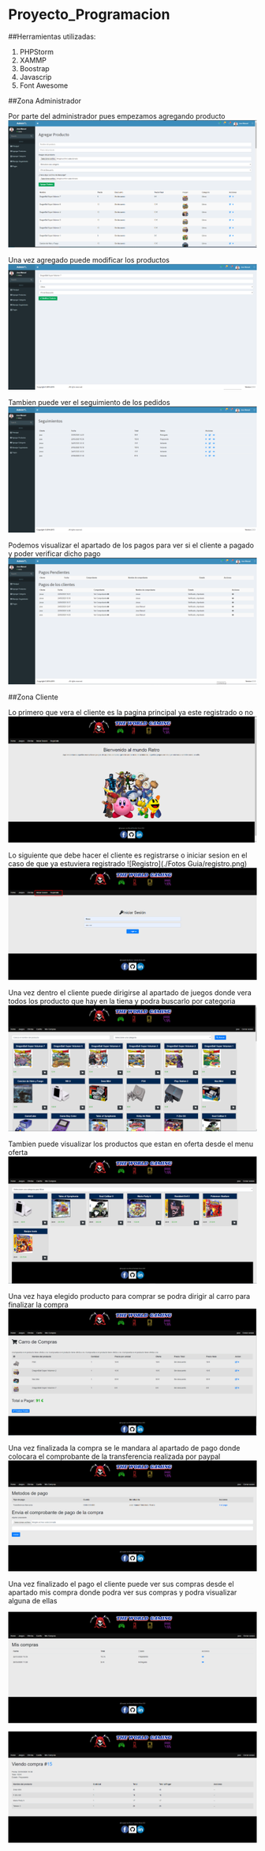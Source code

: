 # Proyecto_Programacion

##Herramientas utilizadas:

1. PHPStorm
2. XAMMP
3. Boostrap
4. Javascrip
5. Font Awesome

##Zona Administrador

Por parte del administrador pues empezamos agregando producto
![Agregar Producto](./Fotos%20Guia/agregar_producto.png)

Una vez agregado puede modificar los productos 
![Modificar Producto](./Fotos%20Guia/editarjuego.png)

Tambien puede ver el seguimiento de los pedidos
![Seguimiento](./Fotos%20Guia/seguimiento.png)

Podemos visualizar el apartado de los pagos para ver si el cliente a pagado y poder verificar dicho pago
![Pagos](./Fotos%20Guia/pagos.png)

##Zona Cliente

Lo primero que vera el cliente es la pagina principal ya este registrado o no
![Principal](./Fotos%20Guia/Pagina%20Principal.png)

Lo siguiente que debe hacer el cliente es registrarse o iniciar sesion en el caso de que ya estuviera registrado
![Registro](./Fotos Guia/registro.png)
![login](./Fotos%20Guia/Iogin_registro.png)

Una vez dentro el cliente puede dirigirse al apartado de juegos donde vera todos los producto que hay en la tiena y podra buscarlo por categoria
![Productos](./Fotos%20Guia/productos.png)

Tambien puede visualizar los productos que estan en oferta desde el menu oferta
![login](./Fotos%20Guia/ofertas.png)

Una vez haya elegido producto para comprar se podra dirigir al carro para finalizar la compra
![Carro](./Fotos%20Guia/carrito.png)

Una vez finalizada la compra se le mandara al apartado de pago donde colocara el comprobante de la transferencia realizada por paypal
![Pago](./Fotos%20Guia/pagar.png)

Una vez finalizado el pago el cliente puede ver sus compras desde el apartado mis compra donde podra ver sus compras y podra visualizar alguna de ellas

![Mis compras](./Fotos%20Guia/miscompras.png)

![Visualizar compra](./Fotos%20Guia/visualizarcompra-png.png)

